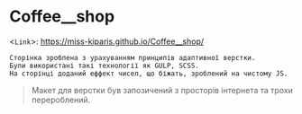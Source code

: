 # Coffee__shop

<`Link`>: <https://miss-kiparis.github.io/Coffee__shop/>

    Сторінка зроблена з урахуванням принципів адаптивної верстки. 
    Були використані такі технології як GULP, SCSS. 
    На сторінці доданий еффект чисел, що біжать, зроблений на чистому JS. 

>Макет для верстки був запозичений з просторів інтернета та трохи перероблений. 
